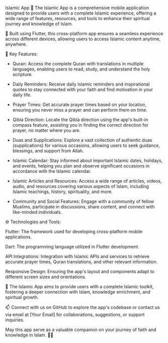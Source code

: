 Islamic App
🕌 The Islamic App is a comprehensive mobile application designed to provide users with a complete Islamic experience, offering a wide range of features, resources, and tools to enhance their spiritual journey and knowledge of Islam.


📱 Built using Flutter, this cross-platform app ensures a seamless experience across different devices, allowing users to access Islamic content anytime, anywhere.


🌙 Key Features:

- Quran: Access the complete Quran with translations in multiple languages, enabling users to read, study, and understand the holy scripture.

- Daily Reminders: Receive daily Islamic reminders and inspirational quotes to stay connected with your faith and find motivation in your daily life.
 
- Prayer Times: Get accurate prayer times based on your location, ensuring you never miss a prayer and can perform them on time.

- Qibla Direction: Locate the Qibla direction using the app's built-in compass feature, assisting you in finding the correct direction for prayer, no matter where you are.
  
- Duas and Supplications: Explore a vast collection of authentic duas (supplications) for various occasions, allowing users to seek guidance, blessings, and support from Allah.
  
- Islamic Calendar: Stay informed about important Islamic dates, holidays, and events, helping you plan and observe significant occasions in accordance with the Islamic calendar.
  
- Islamic Articles and Resources: Access a wide range of articles, videos, audio, and resources covering various aspects of Islam, including Islamic teachings, history, spirituality, and more.
  
- Community and Social Features: Engage with a community of fellow Muslims, participate in discussions, share content, and connect with like-minded individuals.

  
⚙️ Technologies and Tools:

Flutter: The framework used for developing cross-platform mobile applications.

Dart: The programming language utilized in Flutter development.

API Integrations: Integration with Islamic APIs and services to retrieve accurate prayer times, Quran translations, and other relevant information.

Responsive Design: Ensuring the app's layout and components adapt to different screen sizes and orientations.


🌟 The Islamic App aims to provide users with a complete Islamic toolkit, fostering a deeper connection with Islam, knowledge enrichment, and spiritual growth.

📫 Connect with us on GitHub to explore the app's codebase or contact us via email at [Your Email] for collaborations, suggestions, or support inquiries.

May this app serve as a valuable companion on your journey of faith and knowledge in Islam. 🕌✨
